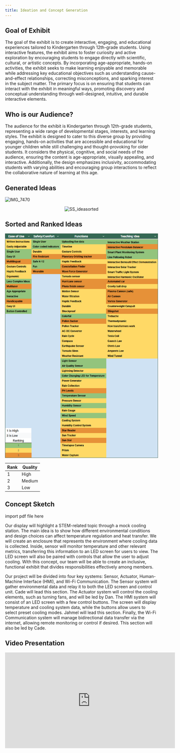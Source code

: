 ```yaml
---
title: Ideation and Concept Generation
---
```


## **Goal of Exhibit** 

The goal of the exhibit is to create interactive, engaging, and educational experiences tailored to Kindergarten through 12th-grade students. Using interactive features, the exhibit aims to foster curiosity and active exploration by encouraging students to engage directly with scientific, cultural, or artistic concepts. By incorporating age-appropriate, hands-on activities, the exhibit seeks to make learning enjoyable and memorable while addressing key educational objectives such as understanding cause-and-effect relationships, correcting misconceptions, and sparking interest in the subject matter. The primary focus is on ensuring that students can interact with the exhibit in meaningful ways, promoting discovery and conceptual understanding through well-designed, intuitive, and durable interactive elements.


## **Who is our Audience?**

The audience for the exhibit is Kindergarten through 12th-grade students, representing a wide range of developmental stages, interests, and learning styles. The exhibit is designed to cater to this diverse group by providing engaging, hands-on activities that are accessible and educational for younger children while still challenging and thought-provoking for older students. It considers the physical, cognitive, and social needs of the audience, ensuring the content is age-appropriate, visually appealing, and interactive. Additionally, the design emphasizes inclusivity, accommodating students with varying abilities and encouraging group interactions to reflect the collaborative nature of learning at this age. 


## **Generated Ideas**

![IMG_7470](https://github.com/user-attachments/assets/ef5c64cf-e923-4c13-9ce6-9c97f5b78f8f)

<p align="center">
<img src="https://github.com/user-attachments/assets/1368ea3d-0ad1-4b0d-a0fd-e218ce6dda2d" alt="SS_ideasorted">
</p>
  
## **Sorted and Ranked Ideas**

<p align="center">
<img src="Ranked-Ideas.png" alt="ranked_ss">
</p>

Rank     |         Quality 
---------|----------------
1        |         High
2        |         Medium 
3        |         Low


## **Concept Sketch**
import pdf file here 

Our display will highlight a STEM-related topic through a mock cooling station. The main idea is to show how different environmental conditions and design choices can affect temperature regulation and heat transfer. We will create an enclosure that represents the environment where cooling data is collected. Inside, sensor will monitor temperature and other relevant metrics, transferring this information to an LED screen for users to view. The LED screen will also be paired with controls that allow the user to adjust cooling. With this concept, our team will be able to create an inclusive, functional exhibit that divides responsibilities effectively among members.

Our project will be divided into four key systems: Sensor, Actuator, Human-Machine Interface (HMI), and Wi-Fi Communication. The Sensor system will gather environmental data and relay it to both the LED screen and control unit. Cade will lead this section. The Actuator system will control the cooling elements, such as turning fans, and will be led by Dan. The HMI system will consist of an LED screen with a few control buttons. The screen will display temperature and cooling system data, while the buttons allow users to select preset cooling modes. Jahmel will lead this section. Finally, the Wi-Fi Communication system will manage bidirectional data transfer via the internet, allowing remote monitoring or control if desired. This section will also be led by Cade.

## **Video Presentation**

<iframe width="560" height="315" src="https://www.youtube.com/embed/fRhLtXQKH90?si=A_yCgXLyiOBgJdsG" title="YouTube video player" frameborder="0" allow="accelerometer; autoplay; clipboard-write; encrypted-media; gyroscope; picture-in-picture; web-share" referrerpolicy="strict-origin-when-cross-origin" allowfullscreen></iframe>



